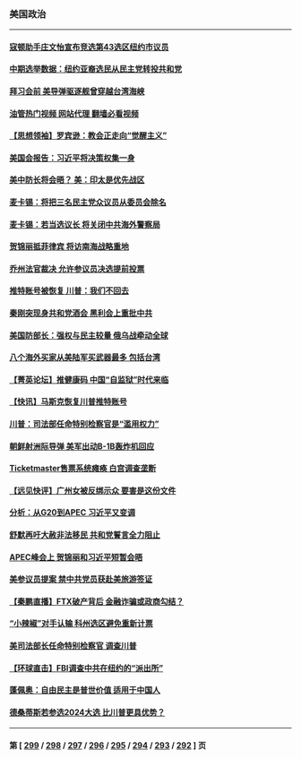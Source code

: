 ### 美国政治
---
#### [寇顿助手庄文怡宣布竞选第43选区纽约市议员](../../pages/ncid1078159/n13869938.md?11212045) 
#### [中期选举数据：纽约亚裔选民从民主党转投共和党](../../pages/ncid1078159/n13869942.md?11212045) 
#### [拜习会前 美导弹驱逐舰曾穿越台湾海峡](../../pages/ncid1078159/n13869825.md?11212045) 
#### [油管热门视频 网站代理 翻墙必看视频](http://138.2.39.72:81/youtube.html?epic-marker?11212045)
#### [【思想领袖】罗宾逊：教会正走向“觉醒主义”](../../pages/ncid1078159/n13859005.md?11212045) 
#### [美国会报告：习近平将决策权集一身](../../pages/ncid1078159/n13868227.md?11212045) 
#### [美中防长将会晤？ 美：印太是优先战区](../../pages/ncid1078159/n13869719.md?11212045) 
#### [麦卡锡：将把三名民主党众议员从委员会除名](../../pages/ncid1078159/n13869705.md?11212045) 
#### [麦卡锡：若当选议长 将关闭中共海外警察局](../../pages/ncid1078159/n13869693.md?11212045) 
#### [贺锦丽抵菲律宾 将访南海战略重地](../../pages/ncid1078159/n13869708.md?11212045) 
#### [乔州法官裁决 允许参议员决选提前投票](../../pages/ncid1078159/n13869664.md?11212045) 
#### [推特账号被恢复 川普：我们不回去](../../pages/ncid1078159/n13869649.md?11212045) 
#### [秦刚突现身共和党酒会 黑利会上重批中共](../../pages/ncid1078159/n13869661.md?11212045) 
#### [美国防部长：强权与民主较量 俄乌战牵动全球](../../pages/ncid1078159/n13869590.md?11212045) 
#### [八个海外买家从美陆军买武器最多 包括台湾](../../pages/ncid1078159/n13868794.md?11212045) 
#### [【菁英论坛】推健康码 中国“自监狱”时代来临](../../pages/ncid1078159/n13869302.md?11212045) 
#### [【快讯】马斯克恢复川普推特账号](../../pages/ncid1078159/n13869381.md?11212045) 
#### [川普：司法部任命特别检察官是“滥用权力”](../../pages/ncid1078159/n13869337.md?11212045) 
#### [朝鲜射洲际导弹 美军出动B-1B轰炸机回应](../../pages/ncid1078159/n13869333.md?11212045) 
#### [Ticketmaster售票系统瘫痪 白宫调查垄断](../../pages/ncid1078159/n13869298.md?11212045) 
#### [【远见快评】广州女被反绑示众 要害是这份文件](../../pages/ncid1078159/n13869300.md?11212045) 
#### [分析：从G20到APEC 习近平又变调](../../pages/ncid1078159/n13869256.md?11212045) 
#### [舒默再吁大赦非法移民 共和党誓言全力阻止](../../pages/ncid1078159/n13868898.md?11212045) 
#### [APEC峰会上 贺锦丽和习近平短暂会晤](../../pages/ncid1078159/n13868909.md?11212045) 
#### [美参议员提案 禁中共党员获赴美旅游签证](../../pages/ncid1078159/n13868791.md?11212045) 
#### [【秦鹏直播】FTX破产背后 金融诈骗或政商勾结？](../../pages/ncid1078159/n13868809.md?11212045) 
#### [“小辣椒”对手认输 科州选区避免重新计票](../../pages/ncid1078159/n13868826.md?11212045) 
#### [美司法部长任命特别检察官 调查川普](../../pages/ncid1078159/n13868770.md?11212045) 
#### [【环球直击】FBI调查中共在纽约的“派出所”](../../pages/ncid1078159/n13868756.md?11212045) 
#### [蓬佩奥：自由民主是普世价值 适用于中国人](../../pages/ncid1078159/n13868777.md?11212045) 
#### [德桑蒂斯若参选2024大选 比川普更具优势？](../../pages/ncid1078159/n13868710.md?11212045) 

---
#### 第 [ [299](./299.md?11212045) / [298](./298.md?11212045) / [297](./297.md?11212045) / [296](./296.md?11212045) / [295](./295.md?11212045) / [294](./294.md?11212045) / [293](./293.md?11212045) / [292](./292.md?11212045) ] 页
